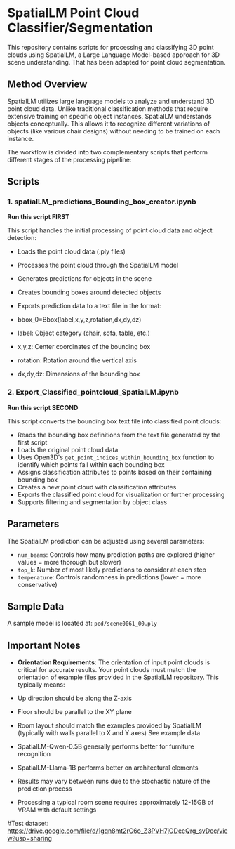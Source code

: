 # SpatialLM Point Cloud Classifier/Segmentation 

This repository contains scripts for processing and classifying 3D point clouds using SpatialLM, a Large Language Model-based approach for 3D scene understanding. That has been adapted for point cloud segmentation. 

## Method Overview

SpatialLM utilizes large language models to analyze and understand 3D point cloud data. Unlike traditional classification methods that require extensive training on specific object instances, SpatialLM understands objects conceptually. This allows it to recognize different variations of objects (like various chair designs) without needing to be trained on each instance.

The workflow is divided into two complementary scripts that perform different stages of the processing pipeline:

## Scripts

### 1. spatialLM_predictions_Bounding_box_creator.ipynb

**Run this script FIRST**

This script handles the initial processing of point cloud data and object detection:
- Loads the point cloud data (.ply files)
- Processes the point cloud through the SpatialLM model
- Generates predictions for objects in the scene
- Creates bounding boxes around detected objects
- Exports prediction data to a text file in the format:

- bbox_0=Bbox(label,x,y,z,rotation,dx,dy,dz)
  
- label: Object category (chair, sofa, table, etc.)
- x,y,z: Center coordinates of the bounding box
- rotation: Rotation around the vertical axis
- dx,dy,dz: Dimensions of the bounding box

### 2. Export_Classified_pointcloud_SpatialLM.ipynb

**Run this script SECOND**

This script converts the bounding box text file into classified point clouds:
- Reads the bounding box definitions from the text file generated by the first script
- Loads the original point cloud data
- Uses Open3D's `get_point_indices_within_bounding_box` function to identify which points fall within each bounding box
- Assigns classification attributes to points based on their containing bounding box
- Creates a new point cloud with classification attributes
- Exports the classified point cloud for visualization or further processing
- Supports filtering and segmentation by object class

## Parameters

The SpatialLM prediction can be adjusted using several parameters:
- `num_beams`: Controls how many prediction paths are explored (higher values = more thorough but slower)
- `top_k`: Number of most likely predictions to consider at each step
- `temperature`: Controls randomness in predictions (lower = more conservative)

## Sample Data

A sample model is located at: `pcd/scene0061_00.ply`

## Important Notes

- **Orientation Requirements**: The orientation of input point clouds is critical for accurate results. Your point clouds must match the orientation of example files provided in the SpatialLM repository. This typically means:
- Up direction should be along the Z-axis
- Floor should be parallel to the XY plane
- Room layout should match the examples provided by SpatialLM (typically with walls parallel to X and Y axes) See example data

- SpatialLM-Qwen-0.5B generally performs better for furniture recognition
- SpatialLM-Llama-1B performs better on architectural elements
- Results may vary between runs due to the stochastic nature of the prediction process
- Processing a typical room scene requires approximately 12-15GB of VRAM with default settings

#Test dataset: 
https://drive.google.com/file/d/1gqn8mt2rC6o_Z3PVH7jODeeQrg_svDec/view?usp=sharing
